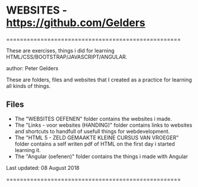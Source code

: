 # WEBSITES	-	https://github.com/Gelders
===================================================


These are exercises, things i did for learning HTML/CSS/BOOTSTRAP/JAVASCRIPT/ANGULAR.

author: Peter Gelders

These are folders, files and websites that I created as a practice for learning all kinds of things.


Files
------


* The "WEBSITES OEFENEN" folder contains the websites i made.
* The "Links - voor websites (HANDING)" folder contains links to websites and shortcuts to handfull of usefull things for webdevelopment.
* The "HTML 5 - ZELD GEMAAKTE KLEINE CURSUS VAN VROEGER" folder contains a self writen pdf of HTML on the first day i started learning it.
* The "Angular (oefenen)" folder contains the things i made with Angular

Last updated: 08 August 2018


===================================================
